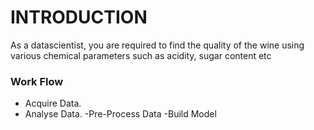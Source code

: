 # INTRODUCTION

As a datascientist, you are required to find the quality of the wine using various chemical parameters such as acidity, sugar content etc

### Work Flow

- Acquire Data.
- Analyse Data.
-Pre-Process Data
-Build Model